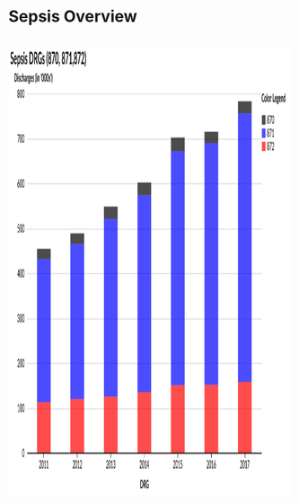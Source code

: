 # Sepsis Overview  



<br>
<div style="text-align: center;"> <IMG class="plain" SRC="/images/Sepsis_cumulative.svg"  style="background:none; border:none; box-shadow:none;"  width="900" height="800" ALT="image">
<em></em></div>


 